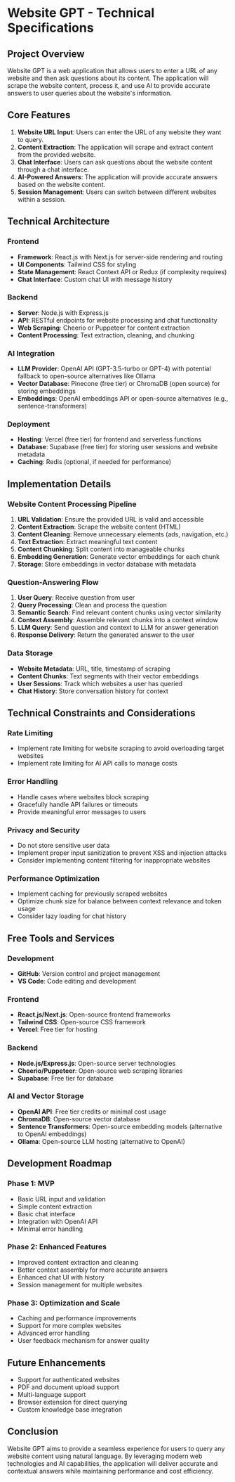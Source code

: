 # Website GPT - Technical Specifications

## Project Overview
Website GPT is a web application that allows users to enter a URL of any website and then ask questions about its content. The application will scrape the website content, process it, and use AI to provide accurate answers to user queries about the website's information.

## Core Features
1. **Website URL Input**: Users can enter the URL of any website they want to query.
2. **Content Extraction**: The application will scrape and extract content from the provided website.
3. **Chat Interface**: Users can ask questions about the website content through a chat interface.
4. **AI-Powered Answers**: The application will provide accurate answers based on the website content.
5. **Session Management**: Users can switch between different websites within a session.

## Technical Architecture

### Frontend
- **Framework**: React.js with Next.js for server-side rendering and routing
- **UI Components**: Tailwind CSS for styling
- **State Management**: React Context API or Redux (if complexity requires)
- **Chat Interface**: Custom chat UI with message history

### Backend
- **Server**: Node.js with Express.js
- **API**: RESTful endpoints for website processing and chat functionality
- **Web Scraping**: Cheerio or Puppeteer for content extraction
- **Content Processing**: Text extraction, cleaning, and chunking

### AI Integration
- **LLM Provider**: OpenAI API (GPT-3.5-turbo or GPT-4) with potential fallback to open-source alternatives like Ollama
- **Vector Database**: Pinecone (free tier) or ChromaDB (open source) for storing embeddings
- **Embeddings**: OpenAI embeddings API or open-source alternatives (e.g., sentence-transformers)

### Deployment
- **Hosting**: Vercel (free tier) for frontend and serverless functions
- **Database**: Supabase (free tier) for storing user sessions and website metadata
- **Caching**: Redis (optional, if needed for performance)

## Implementation Details

### Website Content Processing Pipeline
1. **URL Validation**: Ensure the provided URL is valid and accessible
2. **Content Extraction**: Scrape the website content (HTML)
3. **Content Cleaning**: Remove unnecessary elements (ads, navigation, etc.)
4. **Text Extraction**: Extract meaningful text content
5. **Content Chunking**: Split content into manageable chunks
6. **Embedding Generation**: Generate vector embeddings for each chunk
7. **Storage**: Store embeddings in vector database with metadata

### Question-Answering Flow
1. **User Query**: Receive question from user
2. **Query Processing**: Clean and process the question
3. **Semantic Search**: Find relevant content chunks using vector similarity
4. **Context Assembly**: Assemble relevant chunks into a context window
5. **LLM Query**: Send question and context to LLM for answer generation
6. **Response Delivery**: Return the generated answer to the user

### Data Storage
- **Website Metadata**: URL, title, timestamp of scraping
- **Content Chunks**: Text segments with their vector embeddings
- **User Sessions**: Track which websites a user has queried
- **Chat History**: Store conversation history for context

## Technical Constraints and Considerations

### Rate Limiting
- Implement rate limiting for website scraping to avoid overloading target websites
- Implement rate limiting for AI API calls to manage costs

### Error Handling
- Handle cases where websites block scraping
- Gracefully handle API failures or timeouts
- Provide meaningful error messages to users

### Privacy and Security
- Do not store sensitive user data
- Implement proper input sanitization to prevent XSS and injection attacks
- Consider implementing content filtering for inappropriate websites

### Performance Optimization
- Implement caching for previously scraped websites
- Optimize chunk size for balance between context relevance and token usage
- Consider lazy loading for chat history

## Free Tools and Services

### Development
- **GitHub**: Version control and project management
- **VS Code**: Code editing and development

### Frontend
- **React.js/Next.js**: Open-source frontend frameworks
- **Tailwind CSS**: Open-source CSS framework
- **Vercel**: Free tier for hosting

### Backend
- **Node.js/Express.js**: Open-source server technologies
- **Cheerio/Puppeteer**: Open-source web scraping libraries
- **Supabase**: Free tier for database

### AI and Vector Storage
- **OpenAI API**: Free tier credits or minimal cost usage
- **ChromaDB**: Open-source vector database
- **Sentence Transformers**: Open-source embedding models (alternative to OpenAI embeddings)
- **Ollama**: Open-source LLM hosting (alternative to OpenAI)

## Development Roadmap

### Phase 1: MVP
- Basic URL input and validation
- Simple content extraction
- Basic chat interface
- Integration with OpenAI API
- Minimal error handling

### Phase 2: Enhanced Features
- Improved content extraction and cleaning
- Better context assembly for more accurate answers
- Enhanced chat UI with history
- Session management for multiple websites

### Phase 3: Optimization and Scale
- Caching and performance improvements
- Support for more complex websites
- Advanced error handling
- User feedback mechanism for answer quality

## Future Enhancements
- Support for authenticated websites
- PDF and document upload support
- Multi-language support
- Browser extension for direct querying
- Custom knowledge base integration

## Conclusion
Website GPT aims to provide a seamless experience for users to query any website content using natural language. By leveraging modern web technologies and AI capabilities, the application will deliver accurate and contextual answers while maintaining performance and cost efficiency. 